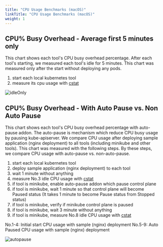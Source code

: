 ```yaml
---
title: "CPU Usage Benchmarks (macOS)"
linkTitle: "CPU Usage Benchmarks (macOS)"
weight: 1
---
```


## CPU% Busy Overhead - Average first 5 minutes only

This chart shows each tool's CPU busy overhead percentage.
After each tool's starting, we measured each tool's idle for 5 minutes.
This chart was measured only after the start without deploying any pods.

  1. start each local kubernetes tool
  2. measure its cpu usage with [cstat](https://github.com/tstromberg/cstat)

![idleOnly](/images/benchmarks/cpuUsage/idleOnly/mac.png)

## CPU% Busy Overhead - With Auto Pause vs. Non Auto Pause

This chart shows each tool's CPU busy overhead percentage with auto-pause addon.
The auto-pause is mechanism which reduce CPU busy usage by pausing kube-apiserver.
We compare CPU usage after deploying sample application (nginx deployment) to all tools (including minikube and other tools).
This chart was measured with the following steps.
By these steps, we compare CPU usage with auto-pause vs. non-auto-pause.

 1. start each local kubernetes tool
 2. deploy sample application (nginx deployment) to each tool
 3. wait 1 minute without anything
 4. measure No.3 idle CPU usage with [cstat](https://github.com/tstromberg/cstat)
 5. if tool is minikube, enable auto-pause addon which pause control plane
 6. if tool is minikube, wait 1 minute so that control plane will become Paused status (It takes 1 minute to become Pause status from Stopped status)
 7. if tool is minikube, verify if minikube control plane is paused
 8. if tool is minikube, wait 3 minute without anything
 9. if tool is minikube, measure No.8 idle CPU usage with [cstat](https://github.com/tstromberg/cstat)

No.1-4: Initial start CPU usage with sample (nginx) deployment
No.5-9: Auto Paused CPU usage with sample (nginx) deployment

![autopause](/images/benchmarks/cpuUsage/autoPause/mac.png)
